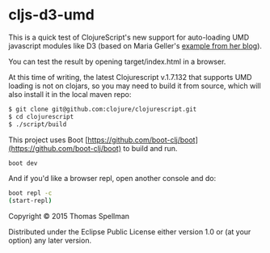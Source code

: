# cljs-d3-umd

This is a quick test of ClojureScript's new support for auto-loading UMD javascript modules like D3 (based on Maria Geller's [example from her blog](http://mneise.github.io/posts/2015-07-08-week-6.html)).  

You can test the result by opening target/index.html in a browser.

At this time of writing, the latest Clojurescript v.1.7.132 that supports UMD loading is not on clojars, so you may need to build it from source, which will also install it in the local maven repo:

```bash
$ git clone git@github.com:clojure/clojurescript.git
$ cd clojurescript
$ ./script/build
```

This project uses Boot [https://github.com/boot-clj/boot](https://github.com/boot-clj/boot) to build and run.

```bash
boot dev
```

And if you'd like a browser repl, open another console and do:

```bash
boot repl -c
(start-repl)
```

Copyright © 2015 Thomas Spellman

Distributed under the Eclipse Public License either version 1.0 or (at your option) any later version.
